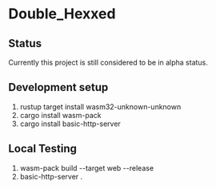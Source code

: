 # Double_Hexxed

## Status
Currently this project is still considered to be in alpha status.

## Development setup
1. rustup target install wasm32-unknown-unknown
2. cargo install wasm-pack
3. cargo install basic-http-server

## Local Testing
1. wasm-pack build --target web --release
2. basic-http-server .